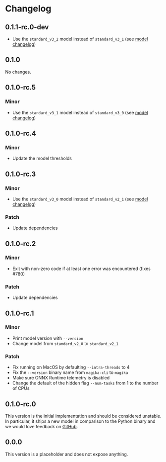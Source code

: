 # Changelog

## 0.1.1-rc.0-dev

- Use the `standard_v3_2` model instead of `standard_v3_1` (see [model changelog])

## 0.1.0

No changes.

## 0.1.0-rc.5

### Minor

- Use the `standard_v3_1` model instead of `standard_v3_0` (see [model changelog])

## 0.1.0-rc.4

### Minor

- Update the model thresholds

## 0.1.0-rc.3

### Minor

- Use the `standard_v3_0` model instead of `standard_v2_1` (see [model changelog])

### Patch

- Update dependencies

## 0.1.0-rc.2

### Minor

- Exit with non-zero code if at least one error was encountered (fixes #780)

### Patch

- Update dependencies

## 0.1.0-rc.1

### Minor

- Print model version with `--version`
- Change model from `standard_v2_0` to `standard_v2_1`

### Patch

- Fix running on MacOS by defaulting `--intra-threads` to 4
- Fix the `--version` binary name from `magika-cli` to `magika`
- Make sure ONNX Runtime telemetry is disabled
- Change the default of the hidden flag `--num-tasks` from 1 to the number of CPUs

## 0.1.0-rc.0

This version is the initial implementation and should be considered unstable. In particular, it
ships a new model in comparison to the Python binary and we would love feedback on
[GitHub](https://github.com/google/magika/issues).

## 0.0.0

This version is a placeholder and does not expose anything.

[model changelog]: https://github.com/google/magika/blob/main/assets/models/CHANGELOG.md
